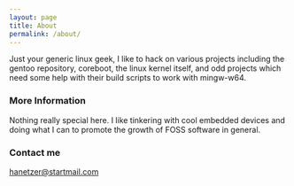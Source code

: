 ```yaml
---
layout: page
title: About
permalink: /about/
---
```


Just your generic linux geek, I like to hack on various projects including the
gentoo repository, coreboot, the linux kernel itself, and odd projects which
need some help with their build scripts to work with mingw-w64.

### More Information

Nothing really special here. I like tinkering with cool embedded devices and
doing what I can to promote the growth of FOSS software in general.

### Contact me

[hanetzer@startmail.com](mailto:hanetzer@startmail.com)
